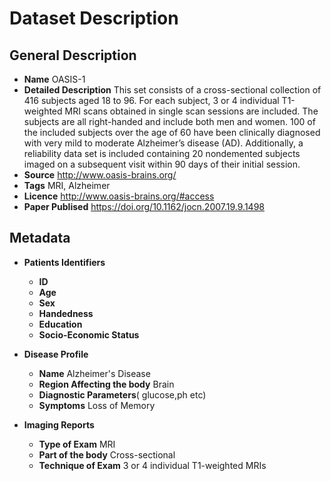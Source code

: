 # Dataset Description

## General Description

* **Name** OASIS-1
* **Detailed Description**  This set consists of a cross-sectional collection of 416 subjects aged 18 to 96. For each subject, 3 or 4 individual T1-weighted MRI scans obtained in single scan sessions are included. The subjects are all right-handed and include both men and women. 100 of the included subjects over the age of 60 have been clinically diagnosed with very mild to moderate Alzheimer’s disease (AD). Additionally, a reliability data set is included containing 20 nondemented subjects imaged on a subsequent visit within 90 days of their initial session.
* **Source** http://www.oasis-brains.org/
* **Tags** MRI, Alzheimer
* **Licence**  http://www.oasis-brains.org/#access
* **Paper Publised** https://doi.org/10.1162/jocn.2007.19.9.1498

## Metadata

* **Patients Identifiers** 
  * **ID**
  * **Age**
  * **Sex**
  * **Handedness** 
  * **Education** 
  * **Socio-Economic Status** 

* **Disease Profile**
  * **Name** Alzheimer's Disease
  * **Region Affecting the body** Brain 
  * **Diagnostic Parameters**( glucose,ph etc)
  * **Symptoms** Loss of Memory

* **Imaging Reports**
  * **Type of Exam**  MRI
  * **Part of the body** Cross-sectional
  * **Technique of Exam** 3 or 4 individual T1-weighted MRIs
